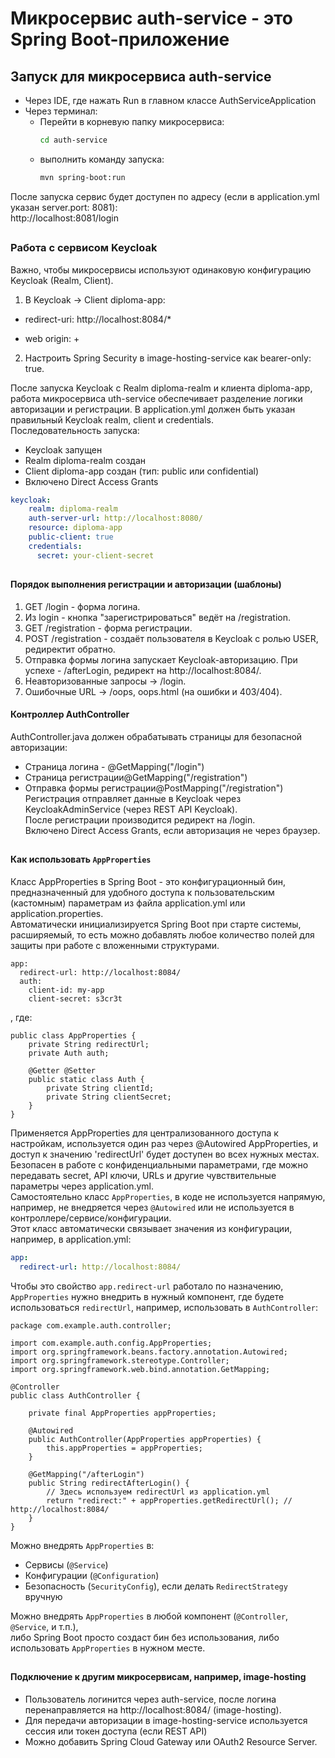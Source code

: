 # Микросервис auth-service - это Spring Boot-приложение
## Запуск для микросервиса auth-service

- Через IDE, где нажать Run в главном классе AuthServiceApplication
- Через терминал:
  - Перейти в корневую папку микросервиса:
    ```bash
    cd auth-service
    ```
  - выполнить команду запуска:
    ```bash    
    mvn spring-boot:run
    ```
После запуска сервис будет доступен по адресу (если в application.yml указан server.port: 8081): <br>
http://localhost:8081/login


##
### Работа с сервисом Keycloak

Важно, чтобы микросервисы используют одинаковую конфигурацию Keycloak (Realm, Client).

1. В Keycloak -> Client diploma-app:

- redirect-uri: http://localhost:8084/*

- web origin: +

2. Настроить Spring Security в image-hosting-service как bearer-only: true.



После запуска Keycloak с Realm diploma-realm и клиента diploma-app, <br>
работа микросервиса uth-service обеспечивает разделение логики авторизации и регистрации.
В application.yml должен быть указан правильный Keycloak realm, client и credentials. <br>
Последовательность запуска:
- Keycloak запущен
- Realm diploma-realm создан
- Client diploma-app создан (тип: public или confidential)
- Включено Direct Access Grants  

```yaml
keycloak:
    realm: diploma-realm
    auth-server-url: http://localhost:8080/
    resource: diploma-app
    public-client: true
    credentials:
      secret: your-client-secret
```
##
#### Порядок выполнения регистрации и авторизации (шаблоны)

1. GET /login - форма логина.
2. Из login - кнопка "зарегистрироваться" ведёт на /registration.
3. GET /registration - форма регистрации.
4. POST /registration - создаёт пользователя в Keycloak с ролью USER, редиректит обратно.
5. Отправка формы логина запускает Keycloak-авторизацию. При успехе - /afterLogin, редирект на http://localhost:8084/.
6. Неавторизованные запросы -> /login. 
7. Ошибочные URL -> /oops, oops.html (на ошибки и 403/404).

#### Контроллер AuthController

AuthController.java должен обрабатывать страницы для безопасной авторизации:
- Страница логина - @GetMapping("/login")          
- Страница регистрации@GetMapping("/registration")  
- Отправка формы регистрации@PostMapping("/registration") <br>
Регистрация отправляет данные в Keycloak через KeycloakAdminService (через REST API Keycloak). <br>
После регистрации производится редирект на /login. <br>
Включено Direct Access Grants, если авторизация не через браузер.

##
#### Как использовать `AppProperties`

Класс AppProperties в Spring Boot - это конфигурационный бин, предназначенный для удобного доступа к пользовательским (кастомным) параметрам из файла application.yml или application.properties. <br>
Автоматически инициализируется Spring Boot при старте системы, расширяемый, то есть можно добавлять любое количество полей для защиты при работе с вложенными структурами. <br>
```
app:
  redirect-url: http://localhost:8084/
  auth:
    client-id: my-app
    client-secret: s3cr3t

```
, где:
```
public class AppProperties {
    private String redirectUrl;
    private Auth auth;

    @Getter @Setter
    public static class Auth {
        private String clientId;
        private String clientSecret;
    }
}

```
Применяется AppProperties для централизованного доступа к настройкам, используется один раз через @Autowired AppProperties, и доступ к значению 'redirectUrl' будет доступен во всех нужных местах.
Безопасен в работе с конфиденциальными параметрами, где можно передавать secret, API ключи, URLs и другие чувствительные параметры через application.yml. <br> 
Самостоятельно класс `AppProperties`, в коде не используется напрямую, например, не внедряется через `@Autowired` или не используется в контроллере/сервисе/конфигурации. <br>
Этот класс автоматически связывает значения из конфигурации, например, в application.yml:
```yaml
app:
  redirect-url: http://localhost:8084/
```
Чтобы это свойство `app.redirect-url` работало по назначению, `AppProperties` нужно внедрить в нужный компонент, где будете использоваться `redirectUrl`, например, использовать в `AuthController`:

```
package com.example.auth.controller;

import com.example.auth.config.AppProperties;
import org.springframework.beans.factory.annotation.Autowired;
import org.springframework.stereotype.Controller;
import org.springframework.web.bind.annotation.GetMapping;

@Controller
public class AuthController {

    private final AppProperties appProperties;

    @Autowired
    public AuthController(AppProperties appProperties) {
        this.appProperties = appProperties;
    }

    @GetMapping("/afterLogin")
    public String redirectAfterLogin() {
        // Здесь используем redirectUrl из application.yml
        return "redirect:" + appProperties.getRedirectUrl(); // http://localhost:8084/
    }
}
```

Можно внедрять `AppProperties` в:
- Сервисы (`@Service`)
- Конфигурации (`@Configuration`)
- Безопасность (`SecurityConfig`), если делать `RedirectStrategy` вручную

Можно внедрять `AppProperties` в любой компонент (`@Controller`, `@Service`, и т.п.), <br> 
либо Spring Boot просто создаст бин без использования, либо использовать `AppProperties` в нужном месте.

##
#### Подключение к другим микросервисам, например, image-hosting

- Пользователь логинится через auth-service, после логина перенаправляется на http://localhost:8084/ (image-hosting).
- Для передачи авторизации в image-hosting-service используется сессия или токен доступа (если REST API)
- Можно добавить Spring Cloud Gateway или OAuth2 Resource Server.
